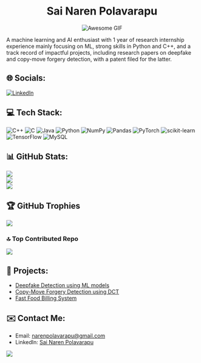 <h1 align="center">Sai Naren Polavarapu</h1>

<p align="center">
  <img src="https://media1.popsugar-assets.com/files/thumbor/LuVKPPfGGHUeLHVIBJswKEL8SLA=/fit-in/1000x420/top/filters:format_auto():upscale()/2014/03/24/845/n/1922283/164836440b41514d_awesome.gif" alt="Awesome GIF">
</p>

A machine learning and AI enthusiast with 1 year of research internship experience mainly focusing on ML, strong skills in Python and C++, and a track record of impactful projects, including research papers on deepfake and copy-move forgery detection, with a patent filed for the latter.

## 🌐 Socials:
[![LinkedIn](https://img.shields.io/badge/LinkedIn-%230077B5.svg?logo=linkedin&logoColor=white)](https://linkedin.com/in/sainarenpolavarapu) 

## 💻 Tech Stack:
![C++](https://img.shields.io/badge/c++-%2300599C.svg?style=for-the-badge&logo=c%2B%2B&logoColor=white) ![C](https://img.shields.io/badge/c-%2300599C.svg?style=for-the-badge&logo=c&logoColor=white) ![Java](https://img.shields.io/badge/java-%23ED8B00.svg?style=for-the-badge&logo=openjdk&logoColor=white) ![Python](https://img.shields.io/badge/python-3670A0?style=for-the-badge&logo=python&logoColor=ffdd54) ![NumPy](https://img.shields.io/badge/numpy-%23013243.svg?style=for-the-badge&logo=numpy&logoColor=white) ![Pandas](https://img.shields.io/badge/pandas-%23150458.svg?style=for-the-badge&logo=pandas&logoColor=white) ![PyTorch](https://img.shields.io/badge/PyTorch-%23EE4C2C.svg?style=for-the-badge&logo=PyTorch&logoColor=white) ![scikit-learn](https://img.shields.io/badge/scikit--learn-%23F7931E.svg?style=for-the-badge&logo=scikit-learn&logoColor=white) ![TensorFlow](https://img.shields.io/badge/TensorFlow-%23FF6F00.svg?style=for-the-badge&logo=TensorFlow&logoColor=white) ![MySQL](https://img.shields.io/badge/mysql-4479A1.svg?style=for-the-badge&logo=mysql&logoColor=white)

## 📊 GitHub Stats:
![](https://github-readme-stats.vercel.app/api?username=narenpolavarapu&theme=dark&hide_border=false&include_all_commits=false&count_private=false)<br/>
![](https://github-readme-streak-stats.herokuapp.com/?user=narenpolavarapu&theme=dark&hide_border=false)<br/>
![](https://github-readme-stats.vercel.app/api/top-langs/?username=narenpolavarapu&theme=dark&hide_border=false&include_all_commits=false&count_private=false&layout=compact)

## 🏆 GitHub Trophies
![](https://github-profile-trophy.vercel.app/?username=narenpolavarapu&theme=radical&no-frame=false&no-bg=true&margin-w=4)

### 🔝 Top Contributed Repo
![](https://github-contributor-stats.vercel.app/api?username=narenpolavarapu&limit=5&theme=dark&combine_all_yearly_contributions=true)

## 📂 Projects:
- [Deepfake Detection using ML models](https://github.com/narenpolavarapu/Deepfake-Detection-using-ML-models)
- [Copy-Move Forgery Detection using DCT](https://github.com/narenpolavarapu/Copy-Move-Forgery-Detection-using-DCT)
- [Fast Food Billing System](https://github.com/narenpolavarapu/Fast-Food-Billing-System)

## ✉️ Contact Me:
- Email: [narenpolavarapu@gmail.com](mailto:narenpolavarapu@gmail.com)
- LinkedIn: [Sai Naren Polavarapu](https://www.linkedin.com/in/sainarenpolavarapu)

[![](https://visitcount.itsvg.in/api?id=narenpolavarapu&icon=0&color=0)](https://visitcount.itsvg.in)
